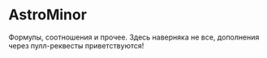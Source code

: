 # AstroMinor

Формулы, соотношения и прочее. Здесь наверняка не все, дополнения через пулл-реквесты приветствуются!
